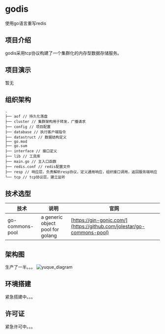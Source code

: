 # godis
使用go语言重写redis
## 项目介绍
godis采用tcp协议构建了一个集群化的内存型数据存储服务。
## 项目演示
暂无
## 组织架构
```
.
├── aof // 持久化落盘
├── cluster // 集群架构用于转发，广播请求
├── config // 项目配置
├── database // 执行客户端指令
├── datastruct // 数据结构定义
├── go.mod 
├── go.sum
├── interface // 接口定义
├── lib // 工具库
├── main.go // 主入口函数
├── redis.conf // redis配置文件
├── resp // 响应层，负责解析resp协议，定义通用响应，组织接口调用，返回服务端响应
└── tcp // tcp协议层，建立监听
```

## 技术选型
|技术|说明|官网|
|-|-|-|
|go-commons-pool|a generic object pool for golang|[https://gin-gonic.com/](https://github.com/jolestar/go-commons-pool)|

## 架构图
生产了一半。。。
![yuque_diagram](https://github.com/lilhammer111/godis/assets/113404700/c2c87374-71b1-47fa-9c1d-4d74655bbd4c)


## 环境搭建
紧急搭建中。。。

## 许可证
紧急许可中。。。
